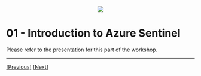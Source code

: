 <div align="center">
    <a href="./README.md">
        <img src="img/header.png"/>
    </a>
</div>

# 01 - Introduction to Azure Sentinel  

Please refer to the presentation for this part of the workshop.

----

[[Previous]](./README.md) [[Next]](./02_getting_started.md)
